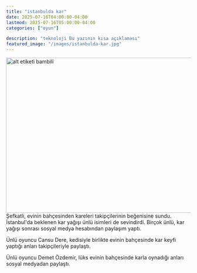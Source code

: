 ```yaml
---
title: "istanbulda kar"
date: 2025-07-16T04:00:00-04:00
lastmod: 2025-07-16T05:00:00-04:00
categories: ["oyun"]

description: "teknoloji Bu yazının kısa açıklaması"
featured_image: "/images/istanbulda-kar.jpg"
---
```


<img alt="alt etiketi bambili" src="/images/istanbulda-kar.jpg" width="750"  height="422" >
Şefkatli, evinin bahçesinden kareleri takipçilerinin beğenisine sundu. İstanbul'da beklenen kar yağışı ünlü isimleri de sevindirdi. Birçok ünlü, kar yağışı sonrası sosyal medya hesabından paylaşım yaptı.

Ünlü oyuncu Cansu Dere, kedisiyle birlikte evinin bahçesinde kar keyfi yaptığı anları takipçileriyle paylaştı.

Ünlü oyuncu Demet Özdemir, lüks evinin bahçesinde karla oynadığı anları sosyal medyadan paylaştı.